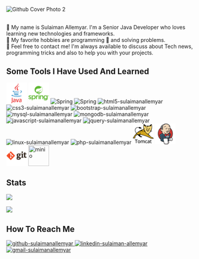 ![Github Cover Photo 2](https://github.com/sulaimanallemyar/sulaimanallemyar/assets/101123802/15c1576f-652e-429a-98c6-556ded677072)
<div id="header" align="center">
    <img src="https://komarev.com/ghpvc/?username=sulaimanallemyar&style=flat-square&color=blue" alt=""/>
</div>
👋 My name is Sulaiman Allemyar. I'm a Senior Java Developer who loves learning new technologies and frameworks.
<br>
🧩 My favorite hobbies are programming 🤡 and solving problems.
<br>
🎈 Feel free to contact me! I'm always available to discuss about Tech news, programming tricks and also to help you with your projects.
<br>
<h2>Some Tools I Have Used And Learned</h2>
<p align="left">
    <img src="https://github.com/devicons/devicon/blob/master/icons/java/java-original-wordmark.svg" title="Java" alt="Java" width="55" height="55"/>
    <img src="https://github.com/devicons/devicon/blob/master/icons/spring/spring-original-wordmark.svg" title="Spring" alt="Spring" width="55" height="55"/>
    <img src="https://www.svgrepo.com/show/353934/jhipster.svg" title="Jhipster" alt="Spring" width="55" height="55"/>
    <img src="https://github.com/sulaimanallemyar/sulaimanallemyar/assets/101123802/a2bfca5a-d664-49c2-8b61-73862aba7ca2" title="JSF" alt="Spring" width="55" height="55"/>
    <img src="https://cdn.jsdelivr.net/gh/devicons/devicon/icons/html5/html5-original-wordmark.svg"  width="55" height="55" alt="html5-sulaimanallemyar"/>
    <img src="https://cdn.jsdelivr.net/gh/devicons/devicon/icons/css3/css3-original-wordmark.svg" width="55" height="55" alt="css3-sulaimanallemyar"/>
    <img src="https://cdn.jsdelivr.net/gh/devicons/devicon/icons/bootstrap/bootstrap-original.svg" width="55" height="55" alt="bootstrap-sulaimanallemyar"/>
    <img src="https://cdn.jsdelivr.net/gh/devicons/devicon/icons/mysql/mysql-original.svg" width="55" height="55" alt="mysql-sulaimanallemyar"/>
    <img src="https://cdn.jsdelivr.net/gh/devicons/devicon/icons/mongodb/mongodb-original.svg" width="55" height="55" alt="mongodb-sulaimanallemyar"/>
    <img src="https://cdn.jsdelivr.net/gh/devicons/devicon/icons/javascript/javascript-original.svg" width="55" height="55" alt="javascript-sulaimanallemyar"/>
    <!-- <img src="https://user-images.githubusercontent.com/91287064/228953632-c5d62e0b-1cd3-4a4d-bdfd-b7633f7662a0.png" width="55" height="55" alt="typescript-sulaimanallemyar"/> -->
    <img src="https://user-images.githubusercontent.com/91287064/230383832-7f9d2484-4cbc-4015-96d7-06439e7de6fd.png" width="55" height="55" alt="jquery-sulaimanallemyar"/>
     <!-- <img src="https://cdn.jsdelivr.net/gh/devicons/devicon/icons/wordpress/wordpress-original.svg" width="55" height="55" alt="wordpress-sulaimanallemyar"/> -->
    <img src="https://cdn.jsdelivr.net/gh/devicons/devicon/icons/linux/linux-original.svg" width="55" height="55" alt="linux-sulaimanallemyar"/>
    <img src="https://cdn.jsdelivr.net/gh/devicons/devicon/icons/php/php-original.svg" width="55" height="55" alt="php-sulaimanallemyar"/>
    <img src="https://github.com/devicons/devicon/blob/master/icons/tomcat/tomcat-original-wordmark.svg" title="Git" **alt="Git" width="55" height="55"/>
    <img src="https://github.com/devicons/devicon/blob/master/icons/jenkins/jenkins-original.svg" title="Git" **alt="Git" width="55" height="55"/>
    <img src="https://github.com/devicons/devicon/blob/master/icons/git/git-original-wordmark.svg" title="Git" **alt="Git" width="55" height="55"/>
    <img src="https://cdn.worldvectorlogo.com/logos/minio-1.svg" title="minio" **alt="minio" width="55" height="55"/>
</p>
<h2>Stats</h2>
<p>
    <img src="https://github-readme-stats.vercel.app/api?username=sulaimanallemyar&theme=transparent">
</p>
<p>
    <img src="https://github-readme-stats.vercel.app/api/top-langs/?username=sulaimanallemyar&layout=compact&theme=transparent">
</p>

<h2>How To Reach Me</h2>
<p>
<p>
    <a href="https://github.com/sulaimanallemyar">
        <img src="https://user-images.githubusercontent.com/91287064/208878669-0146cc1a-b0a6-4a6e-9f4b-082c37264309.png" alt="github-sulaimanallemyar" width="50" height="50">
    </a>
    <a href="https://www.linkedin.com/in/sulaiman-allemyar/">
        <img src="https://user-images.githubusercontent.com/91287064/208878686-01604f88-f0ac-4709-9cfc-2cc69b62d1aa.png" alt="linkedin-sulaiman-allemyar" width="50" height="50">
    </a>
    <a href="mailto:https://github.com/sulaimanallemyar">
        <img src="https://user-images.githubusercontent.com/91287064/208878678-26652569-8d38-45c9-aa13-28a33a7fc967.png" alt="gmail-sulaimanallemyar" width="50" height="50">
    </a>
</p>
</p>
